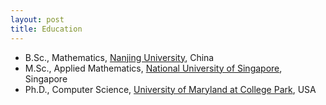 ```yaml
---
layout: post
title: Education
---
```

<ul>
<li><span style="font-size: 100%;">B.Sc., Mathematics, <a href="http://math.nju.edu.cn">Nanjing University</a>, China</span></li>
<li><span style="font-size: 100%;">M.Sc.,  Applied Mathematics, <a href="http://ww1.math.nus.edu.sg/">National University of Singapore</a>, Singapore</span></li>
<li><span style="font-size: 100%;">Ph.D., Computer Science, <a href="https://www.cs.umd.edu/">University of Maryland at College Park</a>, USA</span></li>
</ul>


